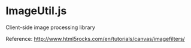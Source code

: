 ImageUtil.js
============

Client-side image processing library

Reference: http://www.html5rocks.com/en/tutorials/canvas/imagefilters/
